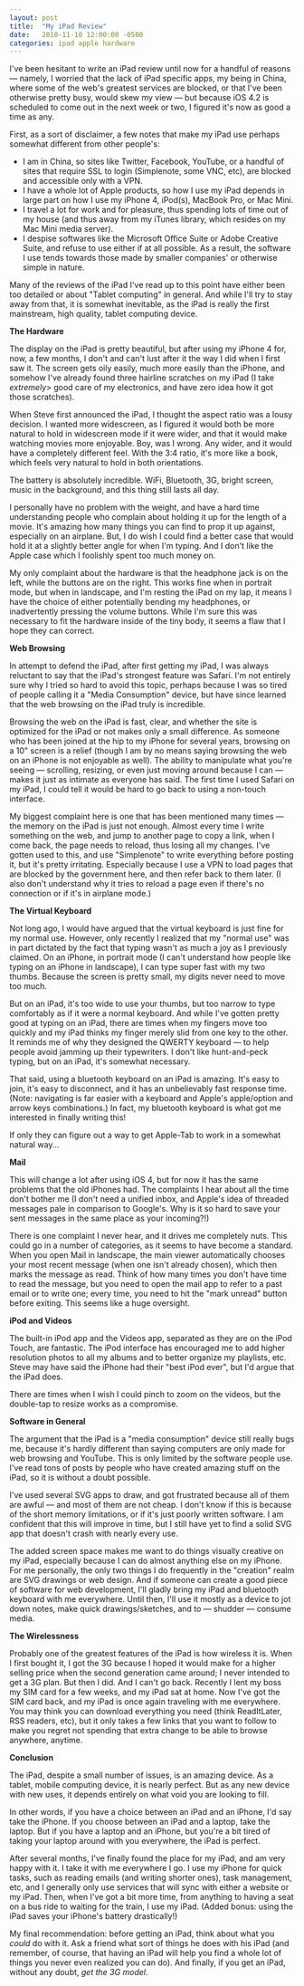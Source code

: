 ```yaml
---
layout: post
title:  "My iPad Review"
date:   2010-11-10 12:00:00 -0500
categories: ipad apple hardware
---
```


I've been hesitant to write an iPad review until now for a handful of reasons — namely, I worried that the lack of iPad specific apps, my being in China, where some of the web's greatest services are blocked, or that I've been otherwise pretty busy, would skew my view — but because iOS 4.2 is scheduled to come out in the next week or two, I figured it's now as good a time as any.

First, as a sort of disclaimer, a few notes that make my iPad use perhaps somewhat different from other people's:

*   I am in China, so sites like Twitter, Facebook, YouTube, or a handful of sites that require SSL to login (Simplenote, some VNC, etc), are blocked and accessible only with a VPN.
*   I have a whole lot of Apple products, so how I use my iPad depends in large part on how I use my iPhone 4, iPod(s), MacBook Pro, or Mac Mini.
*   I travel a lot for work and for pleasure, thus spending lots of time out of my house (and thus away from my iTunes library, which resides on my Mac Mini media server).
*   I despise softwares like the Microsoft Office Suite or Adobe Creative Suite, and refuse to use either if at all possible. As a result, the software I use tends towards those made by smaller companies' or otherwise simple in nature.

Many of the reviews of the iPad I've read up to this point have either been too detailed or about "Tablet computing" in general. And while I'll try to stay away from that, it is somewhat inevitable, as the iPad is really the first mainstream, high quality, tablet computing device.

**The Hardware**

The display on the iPad is pretty beautiful, but after using my iPhone 4 for, now, a few months, I don't and can't lust after it the way I did when I first saw it. The screen gets oily easily, much more easily than the iPhone, and somehow I've already found three hairline scratches on my iPad (I take _extremely_&gt; good care of my electronics, and have zero idea how it got those scratches).

When Steve first announced the iPad, I thought the aspect ratio was a lousy decision. I wanted more widescreen, as I figured it would both be more natural to hold in widescreen mode if it were wider, and that it would make watching movies more enjoyable. Boy, was I wrong. Any wider, and it would have a completely different feel. With the 3:4 ratio, it's more like a book, which feels very natural to hold in both orientations.

The battery is absolutely incredible. WiFi, Bluetooth, 3G, bright screen, music in the background, and this thing still lasts all day.

I personally have no problem with the weight, and have a hard time understanding people who complain about holding it up for the length of a movie. It's amazing how many things you can find to prop it up against, especially on an airplane. But, I do wish I could find a better case that would hold it at a slightly better angle for when I'm typing. And I don't like the Apple case which I foolishly spent too much money on.

My only complaint about the hardware is that the headphone jack is on the left, while the buttons are on the right. This works fine when in portrait mode, but when in landscape, and I'm resting the iPad on my lap, it means I have the choice of either potentially bending my headphones, or inadvertently pressing the volume buttons. While I'm sure this was necessary to fit the hardware inside of the tiny body, it seems a flaw that I hope they can correct.

**Web Browsing**

In attempt to defend the iPad, after first getting my iPad, I was always reluctant to say that the iPad's strongest feature was Safari. I'm not entirely sure why I tried so hard to avoid this topic, perhaps because I was so tired of people calling it a "Media Consumption" device, but have since learned that the web browsing on the iPad truly is incredible.

Browsing the web on the iPad is fast, clear, and whether the site is optimized for the iPad or not makes only a small difference. As someone who has been joined at the hip to my iPhone for several years, browsing on a 10" screen is a relief (though I am by no means saying browsing the web on an iPhone is not enjoyable as well). The ability to manipulate what you're seeing — scrolling, resizing, or even just moving around because I can — makes it just as intimate as everyone has said. The first time I used Safari on my iPad, I could tell it would be hard to go back to using a non-touch interface.

My biggest complaint here is one that has been mentioned many times — the memory on the iPad is just not enough. Almost every time I write something on the web, and jump to another page to copy a link, when I come back, the page needs to reload, thus losing all my changes. I've gotten used to this, and use "Simplenote" to write everything before posting it, but it's pretty irritating. Especially because I use a VPN to load pages that are blocked by the government here, and then refer back to them later. (I also don't understand why it tries to reload a page even if there's no connection or if it's in airplane mode.)

**The Virtual Keyboard**

Not long ago, I would have argued that the virtual keyboard is just fine for my normal use. However, only recently I realized that my "normal use" was in part dictated by the fact that typing wasn't as much a joy as I previously claimed. On an iPhone, in portrait mode (I can't understand how people like typing on an iPhone in landscape), I can type super fast with my two thumbs. Because the screen is pretty small, my digits never need to move too much.

But on an iPad, it's too wide to use your thumbs, but too narrow to type comfortably as if it were a normal keyboard. And while I've gotten pretty good at typing on an iPad, there are times when my fingers move too quickly and my iPad thinks my finger merely slid from one key to the other. It reminds me of why they designed the QWERTY keyboard — to help people avoid jamming up their typewriters. I don't like hunt-and-peck typing, but on an iPad, it's somewhat necessary.

That said, using a bluetooth keyboard on an iPad is amazing. It's easy to join, it's easy to disconnect, and it has an unbelievably fast response time. (Note: navigating is far easier with a keyboard and Apple's apple/option and arrow keys combinations.) In fact, my bluetooth keyboard is what got me interested in finally writing this!

If only they can figure out a way to get Apple-Tab to work in a somewhat natural way...

**Mail**

This will change a lot after using iOS 4, but for now it has the same problems that the old iPhones had. The complaints I hear about all the time don't bother me (I don't need a unified inbox, and Apple's idea of threaded messages pale in comparison to Google's. Why is it so hard to save your sent messages in the same place as your incoming?!)

There is one complaint I never hear, and it drives me completely nuts. This could go in a number of categories, as it seems to have become a standard. When you open Mail in landscape, the main viewer automatically chooses your most recent message (when one isn't already chosen), which then marks the message as read. Think of how many times you don't have time to read the message, but you need to open the mail app to refer to a past email or to write one; every time, you need to hit the "mark unread" button before exiting. This seems like a huge oversight.

**iPod and Videos**

The built-in iPod app and the Videos app, separated as they are on the iPod Touch, are fantastic. The iPod interface has encouraged me to add higher resolution photos to all my albums and to better organize my playlists, etc. Steve may have said the iPhone had their "best iPod ever", but I'd argue that the iPad does.

There are times when I wish I could pinch to zoom on the videos, but the double-tap to resize works as a compromise.

**Software in General**

The argument that the iPad is a "media consumption" device still really bugs me, because it's hardly different than saying computers are only made for web browsing and YouTube. This is only limited by the software people use. I've read tons of posts by people who have created amazing stuff on the iPad, so it is without a doubt possible.

I've used several SVG apps to draw, and got frustrated because all of them are awful — and most of them are not cheap. I don't know if this is because of the short memory limitations, or if it's just poorly written software. I am confident that this will improve in time, but I still have yet to find a solid SVG app that doesn't crash with nearly every use.

The added screen space makes me want to do things visually creative on my iPad, especially because I can do almost anything else on my iPhone. For me personally, the only two things I do frequently in the "creation" realm are SVG drawings or web design. And if someone can create a good piece of software for web development, I'll gladly bring my iPad and bluetooth keyboard with me everywhere. Until then, I'll use it mostly as a device to jot down notes, make quick drawings/sketches, and to — shudder — consume media.

**The Wirelessness**

Probably one of the greatest features of the iPad is how wireless it is. When I first bought it, I got the 3G because I hoped it would make for a higher selling price when the second generation came around; I never intended to get a 3G plan. But then I did. And I can't go back. Recently I lent my boss my SIM card for a few weeks, and my iPad sat at home. Now I've got the SIM card back, and my iPad is once again traveling with me everywhere. You may think you can download everything you need (think ReadItLater, RSS readers, etc), but it only takes a few links that you want to follow to make you regret not spending that extra change to be able to browse anywhere, anytime.

**Conclusion**

The iPad, despite a small number of issues, is an amazing device. As a tablet, mobile computing device, it is nearly perfect. But as any new device with new uses, it depends entirely on what void you are looking to fill.

In other words, if you have a choice between an iPad and an iPhone, I'd say take the iPhone. If you choose between an iPad and a laptop, take the laptop. But if you have a laptop and an iPhone, but you're a bit tired of taking your laptop around with you everywhere, the iPad is perfect.

After several months, I've finally found the place for my iPad, and am very happy with it. I take it with me everywhere I go. I use my iPhone for quick tasks, such as reading emails (and writing shorter ones), task management, etc, and I generally only use services that will sync with either a website or my iPad. Then, when I've got a bit more time, from anything to having a seat on a bus ride to waiting for the train, I use my iPad. (Added bonus: using the iPad saves your iPhone's battery drastically!)

My final recommendation: before getting an iPad, think about what you _could_&nbsp;do with it. Ask a friend what sort of things he does with his iPad (and remember, of course, that having an iPad will help you find a whole lot of things you never even realized you can do). And finally, if you get an iPad, without any doubt, _get the 3G model_.
